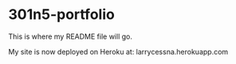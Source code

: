 # 301n5-portfolio

This is where my README file will go.

My site is now deployed on Heroku at: larrycessna.herokuapp.com
